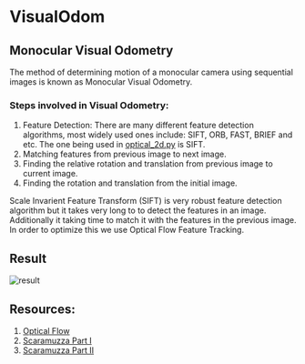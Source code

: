 # VisualOdom

## Monocular Visual Odometry
The method of determining motion of a monocular camera using sequential images is known as Monocular Visual Odometry.

### Steps involved in Visual Odometry:
1. Feature Detection: There are many different feature detection algorithms, most widely used ones include: SIFT, ORB, FAST, BRIEF and etc. The one being used in [optical_2d.py](https://github.com/yagdev99/VisualOdom/blob/main/optical_2d.py) is SIFT.
2. Matching features from previous image to next image.
3. Finding the relative rotation and translation from previous image to current image.
4. Finding the rotation and translation from the initial image.

Scale Invarient Feature Transform (SIFT) is very robust feature detection algorithm but it takes very long to to detect the features in an image. Additionally it taking time to match it with the features in the previous image. In order to optimize this we use Optical Flow Feature Tracking.  


## Result

![result](https://user-images.githubusercontent.com/69981745/125235520-385c2480-e300-11eb-9bbf-d7bb9e1eb8ca.png)

## Resources:
1. [Optical Flow](https://nanonets.com/blog/optical-flow/)
2. [Scaramuzza Part I](http://rpg.ifi.uzh.ch/docs/VO_Part_I_Scaramuzza.pdf)
3. [Scaramuzza Part II](https://www.zora.uzh.ch/id/eprint/71030/1/Fraundorfer_Scaramuzza_Visual_odometry.pdf)

